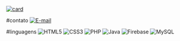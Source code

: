 [![card](https://github-readme-stats.vercel.app/api?username=rolim265-ai&theme=default&show_icons=true)](https://github.com/anuraghazra/github-readme-stats)

#contato
<nr>
[![E-mail](https://img.shields.io/badge/-Email-000?style=for-the-badge&logo=microsoft-outlook&logoColor=007BFF)](mailto:gabrielrodriguesrolim@gmail.com)

#linguagens
![HTML5](https://img.shields.io/badge/HTML5-E34F26?style=for-the-badge&logo=html5&logoColor=white)
![CSS3](https://img.shields.io/badge/CSS3-1572B6?style=for-the-badge&logo=css3&logoColor=white)
![PHP](https://img.shields.io/badge/PHP-777BB4?style=for-the-badge&logo=php&logoColor=white)
![Java](https://img.shields.io/badge/java-%23ED8B00.svg?style=for-the-badge&logo=openjdk&logoColor=white)
![Firebase](https://img.shields.io/badge/MySQL-000?style=for-the-badge&logo=firebase&logoColor=ffca28)
![MySQL](https://img.shields.io/badge/MySQL-00000F?style=for-the-badge&logo=mysql&logoColor=white)
